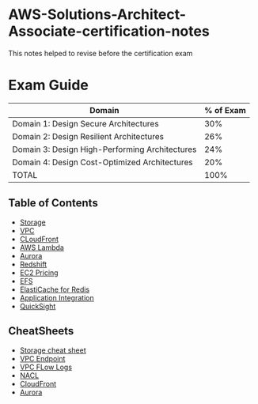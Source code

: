 # AWS-Solutions-Architect-Associate-certification-notes
This notes helped to revise before the certification exam

# Exam Guide
|Domain |% of Exam |
|--------| ------------|
|Domain 1: Design Secure Architectures |                         30%|
|Domain 2: Design Resilient Architectures |                       26%|
|Domain 3: Design High-Performing Architectures |                24%|
|Domain 4: Design Cost-Optimized Architectures |                 20%|
|TOTAL |                                                         100%|

## Table of Contents

- [Storage](./Storage/storage.md.md)
- [VPC](./VPC/vpc.md)
- [CLoudFront](./CloudFront/cloudfront.md)
- [AWS Lambda](./Lambda/lambda.md)
- [Aurora](./Aurora/aurora.md)
- [Redshift](./Redshift/redshift.md)
- [EC2 Pricing](./Ec2-Pricing/ec2-pricing.md)
- [EFS](./EFS/efs.md)
- [ElastiCache for Redis](./ElastiCache/elasticache.md)
- [Application Integration](./Application-Integration/application-integration.md)
- [QuickSight](./Quicksight/quicksight.md)

## CheatSheets

- [Storage cheat sheet](./Storage/storage-cheatsheet.md)
- [VPC Endpoint](./VPC/vpc-endpoint-cheatsheet.md)
- [VPC FLow Logs](./VPC/vpc-flow-logs-cheatsheet.md)
- [NACL](./VPC/nacl-cheatsheet)
- [CloudFront](./CloudFront/cloudfront-cheatsheet.md)
- [Aurora](./Aurora/aurora-cheatsheet.md)

